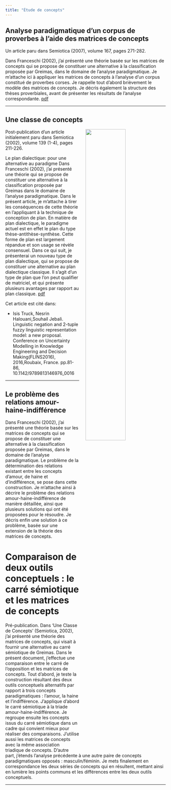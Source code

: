 ```yaml
---
title: "Étude de concepts"
---
```

## Analyse paradigmatique d’un corpus de proverbes à l’aide des matrices de concepts
Un article paru dans Semiotica (2007), volume 167, pages 271-282.

Dans Franceschi (2002), j’ai présenté une théorie basée sur les matrices de concepts qui se propose de constituer une alternative à la classification proposée par Greimas, dans le domaine de l’analyse paradigmatique. Je m’attache ici à appliquer les matrices de concepts à l’analyse d’un corpus constitué de proverbes corses. Je rappelle tout d’abord brièvement le modèle des matrices de concepts. Je décris également la structure des thèses proverbiales, avant de présenter les résultats de l’analyse correspondante. [pdf](https://web-archive.southampton.ac.uk/cogprints.org/7166/1/amp.pdf)
<p></p>
<hr>
<p></p>

## Une classe de concepts

<img align="right" width="50%" src="/images/matrix_of_concepts_instance.jpg" style="margin-left: 20px;">

Post-publication d’un article initialement paru dans Semiotica (2002), volume 139 (1-4), pages 211-226.

Le plan dialectique: pour une alternative au paradigme
Dans Franceschi (2002), j’ai présenté une théorie qui se propose de constituer une alternative à la classification proposée par Greimas dans le domaine de l’analyse paradigmatique. Dans le présent article, je m’attache à tirer les conséquences de cette théorie en l’appliquant à la technique de conception de plan. En matière de plan dialectique, le paradigme actuel est en effet le plan du type thèse-antithèse-synthèse. Cette forme de plan est largement répandue et son usage se révèle consensuel. Dans ce qui suit, je présenterai un nouveau type de plan dialectique, qui se propose de constituer une alternative au plan dialectique classique. Il s’agit d’un  type de plan que l’on peut qualifier de matriciel, et qui présente plusieurs avantages par rapport au plan classique. [pdf](https://shs.hal.science/halshs-00003159/file/Une_classe_de_concepts.pdf)

Cet article est cité dans:

* Isis Truck, Nesrin Halouani,Souhail Jebali. Linguistic negation and 2-tuple fuzzy linguistic representation model: a new proposal. Conference on Uncertainty Modelling in Knowledge Engineering and Decision Making(FLINS2016), 2016,Roubaix, France. pp.81-86, 10.1142/9789813146976_0016

<p></p>
<hr>
<p></p>

## Le problème des relations amour-haine-indifférence
Dans Franceschi (2002), j’ai présenté une théorie basée sur les matrices de concepts qui se propose de constituer une alternative à la classification proposée par Greimas, dans le domaine de l’analyse paradigmatique. Le problème de la détermination des relations existant entre les concepts d’amour, de haine et d’indifférence, se pose dans cette construction. Je m’attache ainsi à décrire le problème des relations amour-haine-indifférence de manière détaillée, ainsi que plusieurs solutions qui ont été proposées pour le résoudre. Je décris enfin une solution à ce problème, basée sur une extension de la théorie des matrices de concepts.

# Comparaison de deux outils conceptuels : le carré sémiotique et les matrices de concepts
Pré-publication. Dans ‘Une Classe de Concepts’ (Semiotica, 2002), j’ai présenté une théorie des matrices de concepts, qui visait à fournir une alternative au carré sémiotique de Greimas. Dans le présent document, j’effectue une comparaison entre le carré de l’opposition et les matrices de concepts. Tout d’abord, je teste la construction résultant des deux outils conceptuels alternatifs par rapport à trois concepts paradigmatiques : l’amour, la haine et l’indifférence. J’applique d’abord le carré sémiotique à la triade amour-haine-indifférence. Je regroupe ensuite les concepts issus du carré sémiotique dans un cadre qui convient mieux pour réaliser des comparaisons. J’utilise aussi les matrices de concepts avec la même association triadique de concepts. D’autre part, j’étends l’analyse précédente à une autre paire de concepts paradigmatiques opposés : masculin/féminin. Je mets finalement en correspondance les deux séries de concepts qui en résultent, mettant ainsi en lumière les points communs et les différences entre les deux outils conceptuels.
<p></p>
<hr>
<p></p>


